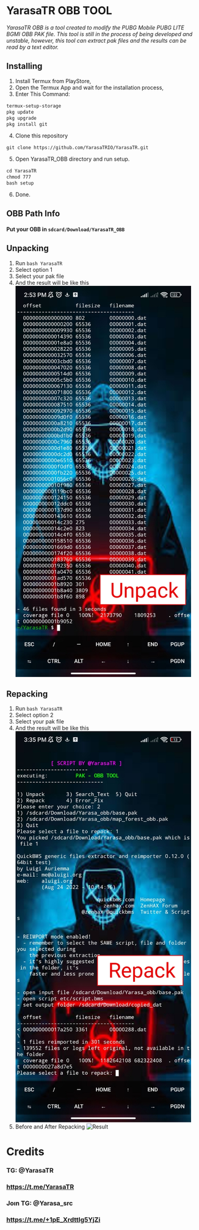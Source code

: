 # YarasaTR OBB TOOL
 _YarasaTR OBB is a tool created to modify the PUBG Mobile PUBG LITE BGMI OBB PAK file. This tool is still in the process of being developed and unstable, however, this tool can extract pak files and the results can be read by a text editor._

## Installing
1. Install Termux from PlayStore,
2. Open the Termux App and wait for the installation process,
3. Enter This Command:
```
termux-setup-storage
pkg update
pkg upgrade
pkg install git
```
4. Clone this repository
```
git clone https://github.com/YarasaTRIO/YarasaTR.git
```
5. Open YarasaTR_OBB directory and run setup.
```
cd YarasaTR
chmod 777
bash setup
```
6. Done.

## OBB Path Info
#### Put your OBB in `sdcard/Download/YarasaTR_OBB`

## Unpacking
1. Run ```bash YarasaTR```
2. Select option 1
3. Select your pak file
4. And the result will be like this
![Result](/screenshot/complete_extraction.jpg)

## Repacking
1. Run ```bash YarasaTR```
2. Select option 2
3. Select your pak file
4. And the result will be like this
![Result](/screenshot/complete_repacking.jpg)
5. Before and After Repacking
![Result](/screenshot/beforeafter_repacking.jpg)

# Credits
### TG: @YarasaTR
### https://t.me/YarasaTR

### Joın TG: @Yarasa_src
### https://t.me/+1pE_XrdttIg5YjZi